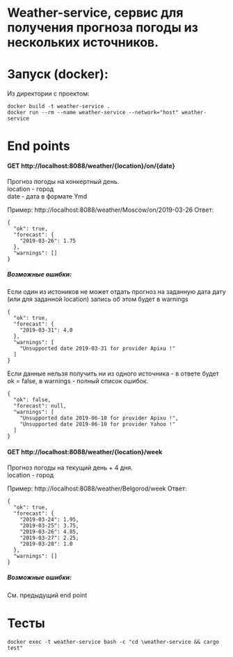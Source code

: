 # Weather-service, сервис для получения прогноза погоды из нескольких источников.

# Запуск (docker):

Из директории с проектом:
```` 
docker build -t weather-service .
docker run --rm --name weather-service --network="host" weather-service
````

# End points

#### GET http://localhost:8088/weather/{location}/on/{date}
Прогноз погоды на конкертный день.
<br> location - город
<br> date - дата в формате Ymd

Пример: http://localhost:8088/weather/Moscow/on/2019-03-26
Ответ:
````
{
  "ok": true,
  "forecast": {
    "2019-03-26": 1.75
  },
  "warnings": []
}
````

##### Возможные ошибки:
Если один из истоников не может отдать прогноз на заданную дата дату (или для заданной location) запись об этом будет в warnings
````
{
  "ok": true,
  "forecast": {
    "2019-03-31": 4.0
  },
  "warnings": [
    "Unsupported date 2019-03-31 for provider Apixu !"
  ]
}
````

Если данные нельзя получить ни из одного источника - в ответе будет ok = false, в warnings - полный список ошибок.
````
{
  "ok": false,
  "forecast": null,
  "warnings": [
    "Unsupported date 2019-06-10 for provider Apixu !",
    "Unsupported date 2019-06-10 for provider Yahoo !"
  ]
}
````

#### GET http://localhost:8088/weather/{location}/week
Прогноз погоды на текущий день + 4 дня.
<br>location - город

Пример: http://localhost:8088/weather/Belgorod/week
Ответ:
````
{
  "ok": true,
  "forecast": {
    "2019-03-24": 1.95,
    "2019-03-25": 3.75,
    "2019-03-26": 4.85,
    "2019-03-27": 2.25,
    "2019-03-28": 1.0
  },
  "warnings": []
}
````
##### Возможные ошибки:
См. предыдущий end point

# Тесты

```` 
docker exec -t weather-service bash -c "cd \weather-service && cargo test"
```` 

